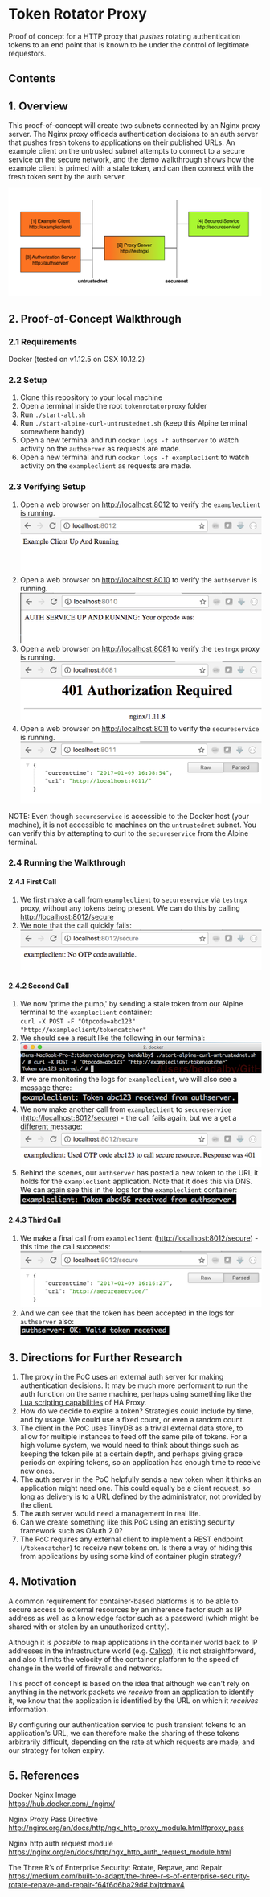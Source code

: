 # Token Rotator Proxy
Proof of concept for a HTTP proxy that *pushes* rotating authentication tokens to an end point that is known to be under the control of legitimate requestors.  
## Contents


## 1. Overview
This proof-of-concept will create two subnets connected by an Nginx proxy server. The Nginx proxy offloads authentication decisions to an auth server that pushes fresh tokens to applications on their published URLs. An example client on the untrusted subnet attempts to connect to a secure service on the secure network, and the demo walkthrough shows how the example client is primed with a stale token, and can then connect with the fresh token sent by the auth server.

![Overview image](https://github.com/bendalby82/tokenrotatorproxy/blob/master/images/overview.png)

## 2. Proof-of-Concept Walkthrough
### 2.1 Requirements
Docker (tested on v1.12.5 on OSX 10.12.2)
### 2.2 Setup
1. Clone this repository to your local machine  
2. Open a terminal inside the root `tokenrotatorproxy` folder
3. Run `./start-all.sh`
4. Run `./start-alpine-curl-untrustednet.sh` (keep this Alpine terminal somewhere handy)
5. Open a new terminal and run `docker logs -f authserver` to watch activity on the `authserver` as requests are made.
6. Open a new terminal and run `docker logs -f exampleclient` to watch activity on the `exampleclient` as requests are made.

### 2.3 Verifying Setup
1. Open a web browser on [http://localhost:8012](http://localhost:8012) to verify the `exampleclient` is running.  
![exampleclient image](https://github.com/bendalby82/tokenrotatorproxy/blob/master/images/01-1-exampleclient-up.png)
2. Open a web browser on [http://localhost:8010](http://localhost:8010) to verify the `authserver` is running.  
![authserver image](https://github.com/bendalby82/tokenrotatorproxy/blob/master/images/01-2-authserver-up.png)
3. Open a web browser on [http://localhost:8081](http://localhost:8081) to verify the `testngx` proxy is running.  
![testngx image](https://github.com/bendalby82/tokenrotatorproxy/blob/master/images/01-3-proxy-up.png)
4. Open a web browser on [http://localhost:8011](http://localhost:8011) to verify the `secureservice` is running.  
![secureservice image](https://github.com/bendalby82/tokenrotatorproxy/blob/master/images/01-4-secureservice-up.png)

NOTE: Even though `secureservice` is accessible to the Docker host (your machine), it is not accessible to machines on the `untrustednet` subnet. You can verify this by attempting to curl to the `secureservice` from the Alpine terminal.
### 2.4 Running the Walkthrough
#### 2.4.1 First Call
1. We first make a call from `exampleclient` to `secureservice` via `testngx` proxy, without any tokens being present. We can do this by calling [http://localhost:8012/secure](http://localhost:8012/secure)  
2. We note that the call quickly fails:  
![exampleclient fails](https://github.com/bendalby82/tokenrotatorproxy/blob/master/images/02-example-client-first-time.png)  

#### 2.4.2 Second Call
1. We now 'prime the pump,' by sending a stale token from our Alpine terminal to the `exampleclient` container:  
  `curl -X POST -F "Otpcode=abc123" "http://exampleclient/tokencatcher"`
2. We should see a result like the following in our terminal:  
![alpine result](https://github.com/bendalby82/tokenrotatorproxy/blob/master/images/03-1-post-expired-token.png)  
3. If we are monitoring the logs for `exampleclient`, we will also see a message there:  
![exampleclient receives](https://github.com/bendalby82/tokenrotatorproxy/blob/master/images/03-2-exampleclient-receives.png)  
4. We now make another call from `exampleclient` to `secureservice` ([http://localhost:8012/secure](http://localhost:8012/secure)) - the call fails again, but we a get a different message:  
![exampleclient round two](https://github.com/bendalby82/tokenrotatorproxy/blob/master/images/03-3-exampleclient-secondtime.png)  
5. Behind the scenes, our `authserver` has posted a new token to the URL it holds for the `exampleclient` application. Note that it does this via DNS. We can again see this in the logs for the `exampleclient` container:  
![exampleclient more logs](https://github.com/bendalby82/tokenrotatorproxy/blob/master/images/03-4-exampleclient-receives.png)  

#### 2.4.3 Third Call
1. We make a final call from `exampleclient` ([http://localhost:8012/secure](http://localhost:8012/secure)) - this time the call succeeds:  
![exampleclient success](https://github.com/bendalby82/tokenrotatorproxy/blob/master/images/04-1-exampleclient-thirdtime.png)  
2. And we can see that the token has been accepted in the logs for `authserver` also:  
![authserver yes](https://github.com/bendalby82/tokenrotatorproxy/blob/master/images/04-2-authserver.png)  

## 3. Directions for Further Research
1. The proxy in the PoC uses an external auth server for making authentication decisions. It may be much more performant to run the auth function on the same machine, perhaps using something like the [Lua scripting capabilities](http://www.arpalert.org/haproxy-lua.html) of HA Proxy.  
2. How do we decide to expire a token? Strategies could include by time, and by usage. We could use a fixed count, or even a random count.  
3. The client in the PoC uses TinyDB as a trivial external data store, to allow for multiple instances to feed off the same pile of tokens. For a high volume system, we would need to think about things such as keeping the token pile at a certain depth, and perhaps giving grace periods on expiring tokens, so an application has enough time to receive new ones.  
4. The auth server in the PoC helpfully sends a new token when it thinks an application might need one. This could equally be a client request, so long as delivery is to a URL defined by the administrator, not provided by the client.
5. The auth server would need a management in real life.  
6. Can we create something like this PoC using an existing security framework such as OAuth 2.0?
7. The PoC requires any external client to implement a REST endpoint (`/tokencatcher`) to receive new tokens on. Is there a way of hiding this from applications by using some kind of container plugin strategy?

## 4. Motivation
A common requirement for container-based platforms is to be able to secure access to external resources by an inherence factor such as IP address as well as a knowledge factor such as a password (which might be shared with or stolen by an unauthorized entity).  

Although it is *possible* to map applications in the container world back to IP addresses in the infrastructure world (e.g. [Calico](https://www.projectcalico.org/)), it is not straightforward, and also it limits the velocity of the container platform to the speed of change in the world of firewalls and networks.  

This proof of concept is based on the idea that although we can't rely on anything in the network packets we *receive* from an application to identify it, we know that the application is identified by the URL on which it *receives* information.  

By configuring our authentication service to push transient tokens to an application's URL, we can therefore make the sharing of these tokens arbitrarily difficult, depending on the rate at which requests are made, and our strategy for token expiry.
## 5. References  
Docker Nginx Image  
https://hub.docker.com/_/nginx/  

Nginx Proxy Pass Directive  
http://nginx.org/en/docs/http/ngx_http_proxy_module.html#proxy_pass  

Nginx http auth request module  
https://nginx.org/en/docs/http/ngx_http_auth_request_module.html  

The Three R’s of Enterprise Security: Rotate, Repave, and Repair  
https://medium.com/built-to-adapt/the-three-r-s-of-enterprise-security-rotate-repave-and-repair-f64f6d6ba29d#.bxjtdmav4  
